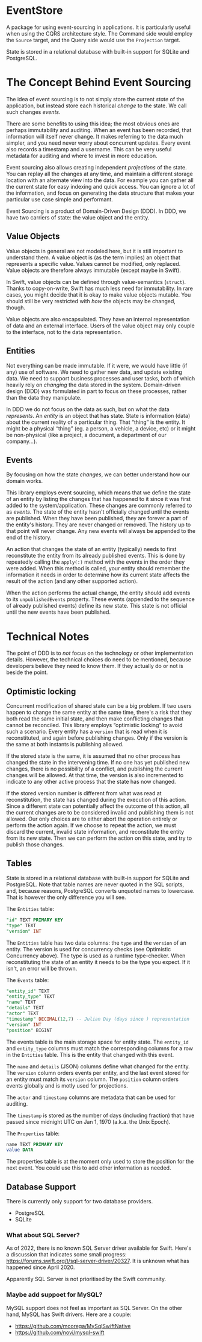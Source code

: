 # EventStore

A package for using event-sourcing in applications. It is particularly useful when using the CQRS architecture style. The Command side would employ the `Source` target, and the Query side would use the `Projection` target.

State is stored in a relational database with built-in support for SQLite and PostgreSQL.

# The Concept Behind Event Sourcing

The idea of event sourcing is to not simply store the current *state* of the application, but instead store each historical *change* to the state. We call such changes *events*.

There are some benefits to using this idea; the most obvious ones are perhaps immutability and auditing. When an event has been recorded, that information will itself never change. It makes referring to the data much simpler, and you need never worry about concurrent updates. Every event also records a timestamp and a username. This can be very useful metadata for auditing and where to invest in more education.

Event sourcing also allows creating independent *projections* of the state. You can replay all the changes at any time, and maintain a different storage location with an alternate view into the data. For example you can gather all the current state for easy indexing and quick access. You can ignore a lot of the information, and focus on generating the data structure that makes your particular use case simple and performant.

Event Sourcing is a product of Domain-Driven Design (DDD). In DDD, we have two carriers of state: the value object and the entity.

## Value Objects

Value objects in general are not modeled here, but it is still important to understand them. A value object is (as the term implies) an object that represents a specific value. Values cannot be modified, only replaced. Value objects are therefore always immutable (except maybe in Swift).

In Swift, value objects can be defined through value-semantics (`struct`). Thanks to copy-on-write, Swift has much less need for immutability. In rare cases, you might decide that it is okay to make value objects mutable. You should still be very restricted with *how* the objects may be changed, though.

Value objects are also encapsulated. They have an internal representation of data and an external interface. Users of the value object may only couple to the interface, not to the data representation.

## Entities

Not everything can be made immutable. If it were, we would have little (if any) use of software. We need to gather new data, and update existing data. We need to support business processes and user tasks, both of which heavily rely on *changing* the data stored in the system. Domain-driven design (DDD) was formulated in part to focus on these processes, rather than the data they manipulate.

In DDD we do not focus on the data as such, but on what the data *represents*. An *entity* is an object that has state. State is information (data) about the current reality of a particular thing. That “thing” is the entity. It might be a physical “thing” (eg. a person, a vehicle, a device, etc) or it might be non-physical (like a project, a document, a department of our company...).

## Events

By focusing on how the state *changes*, we can better understand how our domain works.

This library employs event sourcing, which means that we define the state of an entity by listing the changes that has happened to it since it was first added to the system/application. These changes are commonly referred to as *events*. The state of the entity hasn't officially changed until the events are published. When they have been published, they are forever a part of the entity's history. They are never changed or removed. The history up to that point will never change. Any new events will always be appended to the end of the history.

An action that changes the state of an entity (typically) needs to first reconstitute the entity from its already published events. This is done by repeatedly calling the `apply(:)` method with the events in the order they were added. When this method is called, your entity should remember the information it needs in order to determine how its current state affects the result of the action (and any other supported action).

When the action performs the actual change, the entity should add events to its `unpublishedEvents` property. These events (appended to the sequence of already published events) define its new state. This state is not official until the new events have been published.

# Technical Notes

The point of DDD is to *not* focus on the technology or other implementation details. However, the technical choices do need to be mentioned, because developers believe they need to know them. If they actually do or not is beside the point.

## Optimistic locking

Concurrent modification of shared state can be a big problem. If two users happen to change the same entity at the same time, there's a risk that they both read the same initial state, and then make conflicting changes that cannot be reconciled. This library employs “optimistic locking” to avoid such a scenario. Every entity has a `version` that is read when it is reconstituted, and again before publishing changes. Only if the version is the same at both instants is publishing allowed.

If the stored state is the same, it is assumed that no other process has changed the state in the intervening time. If no one has yet published new changes, there is no possibility of a conflict, and publishing the current changes will be allowed. At that time, the version is also incremented to indicate to any other active process that the state has now changed.

If the stored version number is different from what was read at reconstitution, the state has changed during the execution of this action. Since a different state can potentially affect the outcome of this action, all the current changes are to be considered invalid and publishing them is not allowed. Our only choices are to either abort the operation entirely or perform the action again. If we choose to repeat the action, we must discard the current, invalid state information, and reconstitute the entity from its new state. Then we can perform the action on this state, and try to publish those changes.

## Tables

State is stored in a relational database with built-in support for SQLite and PostgreSQL. Note that table names are never quoted in the SQL scripts, and, because reasons, PostgreSQL converts unquoted names to lowercase. That is however the only difference you will see.

The `Entities` table:

```sql
"id" TEXT PRIMARY KEY
"type" TEXT
"version" INT
```

The `Entities` table has two data columns: the `type` and the `version` of an entity. The version is used for concurrency checks (see Optimistic Concurrency above). The type is used as a runtime type-checker. When reconstituting the state of an entity it needs to be the type you expect. If it isn't, an error will be thrown.

The `Events` table:

```sql
"entity_id" TEXT
"entity_type" TEXT
"name" TEXT
"details" TEXT
"actor" TEXT
"timestamp" DECIMAL(12,7) -- Julian Day (days since ) representation
"version" INT
"position" BIGINT
```

The events table is the main storage space for entity state. The `entity_id` and `entity_type` columns must match the corresponding columns for a row in the `Entities` table. This is the entity that changed with this event.

The `name` and `details` (JSON) columns define what changed for the entity. The `version` column orders events per entity, and the last event stored for an entity must match its `version` column. The `position` column orders events globally and is motly used for projections.

The `actor` and `timestamp` columns are metadata that can be used for auditing.

The `timestamp` is stored as the number of days (including fraction) that have passed since midnight UTC on Jan 1, 1970 (a.k.a. the Unix Epoch).

The `Properties` table:

```sql
name TEXT PRIMARY KEY
value DATA
```

The properties table is at the moment only used to store the position for the next event. You could use this to add other information as needed.

## Database Support

There is currently only support for two database providers.

- PostgreSQL
- SQLite

### What about SQL Server?

As of 2022, there is no known SQL Server driver available for Swift. Here's a discussion that indicates some small progress: https://forums.swift.org/t/sql-server-driver/20327. It is unknown what has happened since April 2020.

Apparently SQL Server is not prioritised by the Swift community.

### Maybe add suppoet for MySQL?

MySQL support does not feel as important as SQL Server. On the other hand, MySQL has Swift drivers. Here are a couple:

- https://github.com/mcorega/MySqlSwiftNative
- https://github.com/novi/mysql-swift

